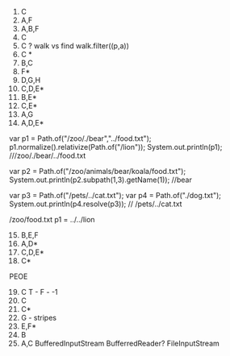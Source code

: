 1. C
2. A,F
3. A,B,F
4. C
5. C ?
walk vs find
walk.filter((p,a))
6.  C *
7. B,C
8. F*
9. D,G,H
10. C,D,E*
11. B,E*
12. C,E*
13. A,G
14. A,D,E*


var p1 = Path.of("/zoo/./bear","../food.txt");
p1.normalize().relativize(Path.of("/lion"));
System.out.println(p1); ///zoo/./bear/../food.txt

var p2 = Path.of("/zoo/animals/bear/koala/food.txt");
System.out.println(p2.subpath(1,3).getName(1)); //bear

var p3 = Path.of("/pets/../cat.txt");
var p4 = Path.of("./dog.txt");
System.out.println(p4.resolve(p3)); //  /pets/../cat.txt

/zoo/food.txt
p1 = ../../lion

15. B,E,F
16. A,D*
17. C,D,E*
18. C*

PEOE

19. C
T -
F -
-1
20. C
21. C*
22. G - stripes
23. E,F*
24. B
25. A,C
BufferedInputStream
BufferredReader?
FileInputStream